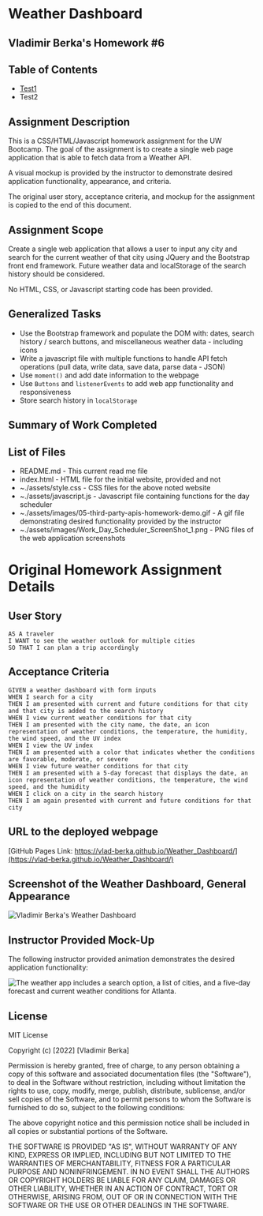 # Weather Dashboard 
## Vladimir Berka's Homework #6

## Table of Contents
- [Test1](#test1) 
- Test2


## Assignment Description
This is a CSS/HTML/Javascript homework assignment for the UW Bootcamp. The goal of the assignment is to create a single web page application that is able to fetch data from a Weather API. 

A visual mockup is provided by the instructor to demonstrate desired application functionality, appearance, and criteria.

The original user story, acceptance criteria, and mockup for the assignment is copied to the end of this document.

## Assignment Scope
Create a single web application that allows a user to input any city and search for the current weather of that city using JQuery and the Bootstrap front end framework. Future weather data and localStorage of the search history should be considered. 

No HTML, CSS, or Javascript starting code has been provided.

## Generalized Tasks
- Use the Bootstrap framework and populate the DOM with: dates, search history / search buttons, and miscellaneous weather data - including icons
- Write a javascript file with multiple functions to handle API fetch operations (pull data, write data, save data, parse data - JSON)  
- Use `moment()` and add date information to the webpage
- Use `Buttons` and `listenerEvents` to add web app functionality and responsiveness
- Store search history in `localStorage`

## Summary of Work Completed


## List of Files 
* README.md - This current read me file
* index.html - HTML file for the initial website, provided and not 
* ~./assets/style.css - CSS files for the above noted website 
* ~./assets/javascript.js - Javascript file containing functions for the day scheduler
* ~./assets/images/05-third-party-apis-homework-demo.gif - A gif file demonstrating desired functionality provided by the instructor
* ~./assets/images/Work_Day_Scheduler_ScreenShot_1.png - PNG files of the web application screenshots

# Original Homework Assignment Details

## User Story

```
AS A traveler
I WANT to see the weather outlook for multiple cities
SO THAT I can plan a trip accordingly
```

## Acceptance Criteria

```
GIVEN a weather dashboard with form inputs
WHEN I search for a city
THEN I am presented with current and future conditions for that city and that city is added to the search history
WHEN I view current weather conditions for that city
THEN I am presented with the city name, the date, an icon representation of weather conditions, the temperature, the humidity, the wind speed, and the UV index
WHEN I view the UV index
THEN I am presented with a color that indicates whether the conditions are favorable, moderate, or severe
WHEN I view future weather conditions for that city
THEN I am presented with a 5-day forecast that displays the date, an icon representation of weather conditions, the temperature, the wind speed, and the humidity
WHEN I click on a city in the search history
THEN I am again presented with current and future conditions for that city
```

## URL to the deployed webpage

[GitHub Pages Link: https://vlad-berka.github.io/Weather_Dashboard/](https://vlad-berka.github.io/Weather_Dashboard/)

## Screenshot of the Weather Dashboard, General Appearance <a id = "test1"></a>

![Vladimir Berka's Weather Dashboard](./assets/images/Weather_Dashboard_ScreenShot_1.png "Weather Dashboard")

## Instructor Provided Mock-Up

The following instructor provided animation demonstrates the desired application functionality:

![The weather app includes a search option, a list of cities, and a five-day forecast and current weather conditions for Atlanta.](./assets/images/06-server-side-apis-homework-demo.png)

## License
MIT License

Copyright (c) [2022] [Vladimir Berka]

Permission is hereby granted, free of charge, to any person obtaining a copy
of this software and associated documentation files (the "Software"), to deal
in the Software without restriction, including without limitation the rights
to use, copy, modify, merge, publish, distribute, sublicense, and/or sell
copies of the Software, and to permit persons to whom the Software is
furnished to do so, subject to the following conditions:

The above copyright notice and this permission notice shall be included in all
copies or substantial portions of the Software.

THE SOFTWARE IS PROVIDED "AS IS", WITHOUT WARRANTY OF ANY KIND, EXPRESS OR
IMPLIED, INCLUDING BUT NOT LIMITED TO THE WARRANTIES OF MERCHANTABILITY,
FITNESS FOR A PARTICULAR PURPOSE AND NONINFRINGEMENT. IN NO EVENT SHALL THE
AUTHORS OR COPYRIGHT HOLDERS BE LIABLE FOR ANY CLAIM, DAMAGES OR OTHER
LIABILITY, WHETHER IN AN ACTION OF CONTRACT, TORT OR OTHERWISE, ARISING FROM,
OUT OF OR IN CONNECTION WITH THE SOFTWARE OR THE USE OR OTHER DEALINGS IN THE
SOFTWARE.